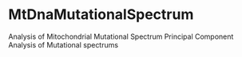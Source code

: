 # MtDnaMutationalSpectrum
Analysis of Mitochondrial Mutational Spectrum
Principal Component Analysis of Mutational spectrums
